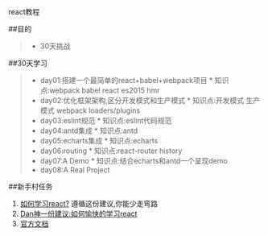 react教程

##目的
>* 30天挑战

##30天学习
>* day01:搭建一个最简单的react+babel+webpack项目
    * 知识点:webpack babel react es2015 hmr
>* day02:优化框架架构,区分开发模式和生产模式
    * 知识点:开发模式 生产模式 webpack loaders/plugins
>* day03:eslint规范
    * 知识点:eslint代码规范
>* day04:antd集成
    * 知识点:antd
>* day05:echarts集成
    * 知识点:echarts
>* day06:routing
    * 知识点:react-router history
>* day07:A Demo
    * 知识点:结合echarts和antd一个呈现demo
>* day08:A Real Project

##新手村任务
1. [如何学习react?](https://github.com/petehunt/react-howto/blob/master/README-zh.md)
   遵循这份建议,你能少走弯路
2. [Dan神一份建议:如何愉快的学习react](https://cdn.rawgit.com/gaearon/react-makes-you-sad/1377b6a6cdc644adfea6bf238f06c75d33ed6f1e/fatigue.svg)
3. [官方文档](https://facebook.github.io/react/docs/getting-started.html)


